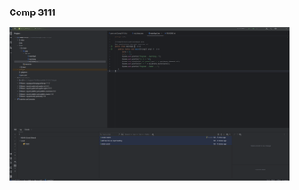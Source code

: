 ### Comp 3111

![alt text](https://github.com/f8ith/Comp3111Lex/blob/master/src/main/java/Lab1/screenshot.png?raw=true)
